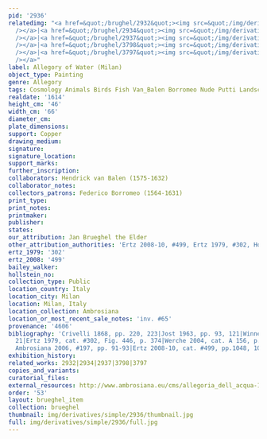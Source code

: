 ```yaml
---
pid: '2936'
relatedimg: "<a href=&quot;/brughel/2932&quot;><img src=&quot;/img/derivatives/simple/2932/thumbnail.jpg&quot;
  /></a>|<a href=&quot;/brughel/2934&quot;><img src=&quot;/img/derivatives/simple/2934/thumbnail.jpg&quot;
  /></a>|<a href=&quot;/brughel/2937&quot;><img src=&quot;/img/derivatives/simple/2937/thumbnail.jpg&quot;
  /></a>|<a href=&quot;/brughel/3798&quot;><img src=&quot;/img/derivatives/simple/3798/thumbnail.jpg&quot;
  /></a>|<a href=&quot;/brughel/3797&quot;><img src=&quot;/img/derivatives/simple/3797/thumbnail.jpg&quot;
  /></a>"
label: Allegory of Water (Milan)
object_type: Painting
genre: Allegory
tags: Cosmology Animals Birds Fish Van_Balen Borromeo Nude Putti Landscape
realdate: '1614'
height_cm: '46'
width_cm: '66'
diameter_cm: 
plate_dimensions: 
support: Copper
drawing_medium: 
signature: 
signature_location: 
support_marks: 
further_inscription: 
collaborators: Hendrick van Balen (1575-1632)
collaborator_notes: 
collectors_patrons: Federico Borromeo (1564-1631)
print_type: 
print_notes: 
printmaker: 
publisher: 
states: 
our_attribution: Jan Brueghel the Elder
other_attribution_authorities: 'Ertz 2008-10, #499, Ertz 1979, #302, Honig database'
ertz_1979: '302'
ertz_2008: '499'
bailey_walker: 
hollstein_no: 
collection_type: Public
location_country: Italy
location_city: Milan
location: Milan, Italy
location_collection: Ambrosiana
location_or_most_recent_sale_notes: 'inv. #65'
provenance: '4606'
bibliography: 'Crivelli 1868, pp. 220, 223|Jost 1963, pp. 93, 121|Winner 1979, fig.
  21|Ertz 1979, cat. #302, Fig. 446, p. 374|Werche 2004, cat. A 156, p. 197|Pijl in
  Ambrosiana 2006, #197, pp. 91-93|Ertz 2008-10, cat. #499, pp.1048, 1052'
exhibition_history: 
related_works: 2932|2934|2937|3798|3797
copies_and_variants: 
curatorial_files: 
external_resources: http://www.ambrosiana.eu/cms/allegoria_dell_acqua-1563.html
order: '53'
layout: brueghel_item
collection: brueghel
thumbnail: img/derivatives/simple/2936/thumbnail.jpg
full: img/derivatives/simple/2936/full.jpg
---
```

